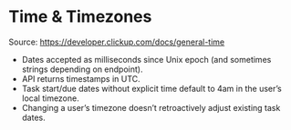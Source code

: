 # Time & Timezones

Source: https://developer.clickup.com/docs/general-time

- Dates accepted as milliseconds since Unix epoch (and sometimes strings depending on endpoint).
- API returns timestamps in UTC.
- Task start/due dates without explicit time default to 4am in the user’s local timezone.
- Changing a user’s timezone doesn’t retroactively adjust existing task dates.
